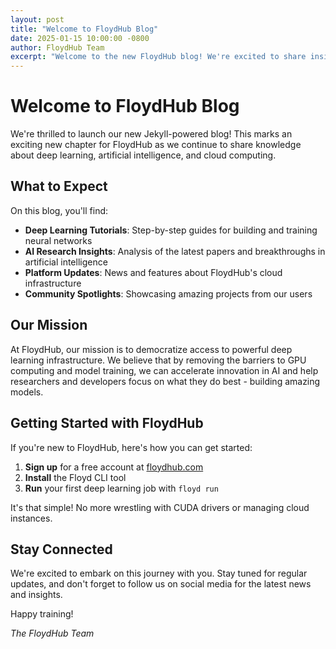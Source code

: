 ```yaml
---
layout: post
title: "Welcome to FloydHub Blog"
date: 2025-01-15 10:00:00 -0800
author: FloydHub Team
excerpt: "Welcome to the new FloydHub blog! We're excited to share insights about deep learning, AI, and cloud computing."
---
```


# Welcome to FloydHub Blog

We're thrilled to launch our new Jekyll-powered blog! This marks an exciting new chapter for FloydHub as we continue to share knowledge about deep learning, artificial intelligence, and cloud computing.

## What to Expect

On this blog, you'll find:

- **Deep Learning Tutorials**: Step-by-step guides for building and training neural networks
- **AI Research Insights**: Analysis of the latest papers and breakthroughs in artificial intelligence
- **Platform Updates**: News and features about FloydHub's cloud infrastructure
- **Community Spotlights**: Showcasing amazing projects from our users

## Our Mission

At FloydHub, our mission is to democratize access to powerful deep learning infrastructure. We believe that by removing the barriers to GPU computing and model training, we can accelerate innovation in AI and help researchers and developers focus on what they do best - building amazing models.

## Getting Started with FloydHub

If you're new to FloydHub, here's how you can get started:

1. **Sign up** for a free account at [floydhub.com](https://www.floydhub.com)
2. **Install** the Floyd CLI tool
3. **Run** your first deep learning job with `floyd run`

It's that simple! No more wrestling with CUDA drivers or managing cloud instances.

## Stay Connected

We're excited to embark on this journey with you. Stay tuned for regular updates, and don't forget to follow us on social media for the latest news and insights.

Happy training!

*The FloydHub Team*